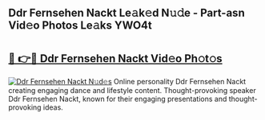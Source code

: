 ## Ddr Fernsehen Nackt Le𝚊k𝚎d N𝚞𝚍e - Part-asn Vid𝚎o Photos Le𝚊ks YWO4t

# <h2><a href="http://fb1y5u5.evod.top/?m=Ddr+Fernsehen+Nackt">🔗 👉🔴 Ddr Fernsehen Nackt Vid𝚎o Ph𝚘t𝚘s</a></h2>

[![Ddr Fernsehen Nackt N𝚞d𝚎s](https://i.imgur.com/8V9OHl7.gif)](http://fb1y5u5.evod.top/?m=Ddr+Fernsehen+Nackt)
Online personality Ddr Fernsehen Nackt creating engaging dance and lifestyle content. Thought-provoking speaker Ddr Fernsehen Nackt, known for their engaging presentations and thought-provoking ideas. 
